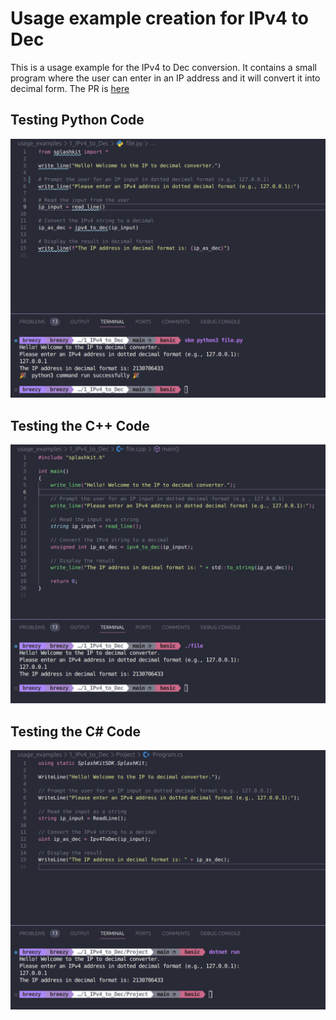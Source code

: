 # Usage example creation for IPv4 to Dec

This is a usage example for the IPv4 to Dec conversion. It contains a small program where the user can enter in an IP address and it will convert it into decimal form. The PR is [here]()

## Testing Python Code

![alt text](images/python.png)

## Testing the C++ Code

![alt text](images/cpp.png)

## Testing the C# Code

![alt text](images/csharp.png)
